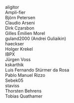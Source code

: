 aligitor  
Ampli-fier  
Björn Petersen  
Claudio Arseni  
Dirk Czarsbon  
Gilles Émilien Morel  
guland2000 (Andrei Guliaikin)  
haeckser  
Holger Krekel  
IBPX  
Jürgen Voss  
kskarthik  
Luis Fernando Stürmer da Rosa  
Pablo Manuel Rizzo  
Sebek05  
staviss  
Thorsten Behrens  
Tobias Quathamer
